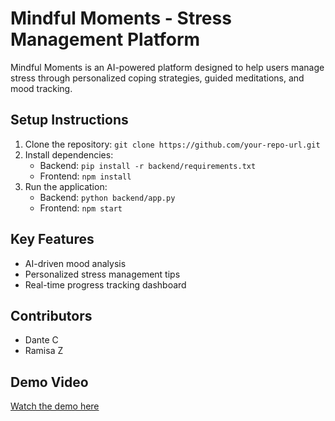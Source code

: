 # Mindful Moments - Stress Management Platform

Mindful Moments is an AI-powered platform designed to help users manage stress through personalized coping strategies, guided meditations, and mood tracking.

## Setup Instructions

1. Clone the repository: `git clone https://github.com/your-repo-url.git`
2. Install dependencies:
   - Backend: `pip install -r backend/requirements.txt`
   - Frontend: `npm install`
3. Run the application:
   - Backend: `python backend/app.py`
   - Frontend: `npm start`

## Key Features

- AI-driven mood analysis
- Personalized stress management tips
- Real-time progress tracking dashboard

## Contributors

- Dante C
- Ramisa Z

## Demo Video

[Watch the demo here](https://www.youtube.com/watch?v=example)
